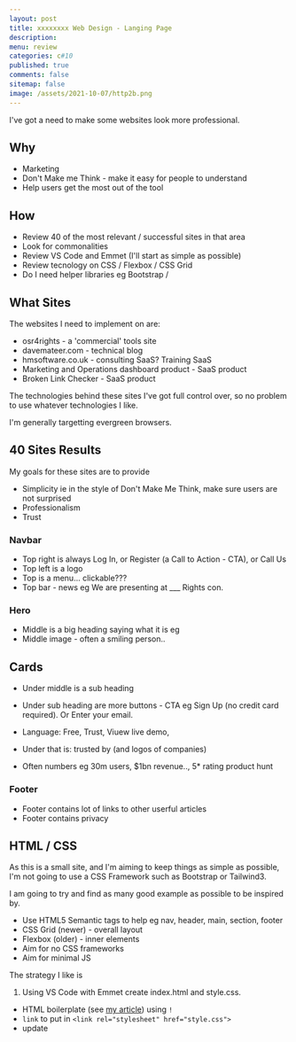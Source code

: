 ```yaml
---
layout: post
title: xxxxxxxx Web Design - Langing Page
description: 
menu: review
categories: c#10 
published: true 
comments: false     
sitemap: false
image: /assets/2021-10-07/http2b.png
---
```


<!-- ## Introduction. -->

<!-- [![alt text](/assets/2021-08-04/local.jpg "local")](/assets/2021-08-04/local.jpg) -->
<!-- [![alt text](/assets/2021-10-22/email-cover.jpg "email"){:width="800px"}](/assets/2021-10-22/email-cover.jpg) -->
<!-- [![alt text](/assets/2021-10-22/email-cover.jpg "Thanks to Solen Feyissa on unsplash - https://unsplash.com/@solenfeyissa")](https://unsplash.com/@solenfeyissa) -->

I've got a need to make some websites look more professional.

## Why

- Marketing
- Don't Make me Think - make it easy for people to understand
- Help users get the most out of the tool

## How

- Review 40 of the most relevant / successful sites in that area
- Look for commonalities
- Review VS Code and Emmet (I'll start as simple as possible)
- Review tecnology on CSS / Flexbox / CSS Grid
- Do I need helper libraries eg Bootstrap / 

## What Sites

The websites I need to implement on are:

- osr4rights - a 'commercial' tools site
- davemateer.com - technical blog
- hmsoftware.co.uk - consulting SaaS? Training SaaS
- Marketing and Operations dashboard product - SaaS product
- Broken Link Checker - SaaS product

The technologies behind these sites I've got full control over, so no problem to use whatever technologies I like.

I'm generally targetting evergreen browsers.

## 40 Sites Results

My goals for these sites are to provide

- Simplicity ie in the style of Don't Make Me Think, make sure users are not surprised 
- Professionalism
- Trust

### Navbar

- Top right is always Log In, or Register (a Call to Action - CTA), or Call Us
- Top left is a logo
- Top is a menu... clickable???
- Top bar - news eg We are presenting at ___ Rights con.

### Hero

- Middle is a big heading saying what it is eg 
- Middle image - often a smiling person..

## Cards

- Under middle is a sub heading 
- Under sub heading are more buttons - CTA eg Sign Up (no credit card required). Or Enter your email.
- Language: Free, Trust, Viuew live demo,


- Under that is: trusted by (and logos of companies)
- Often numbers eg 30m users, $1bn revenue.., 5* rating product hunt

### Footer

- Footer contains lot of links to other userful articles
- Footer contains privacy

## HTML / CSS

As this is a small site, and I'm aiming to keep things as simple as possible, I'm not going to use a CSS Framework such as Bootstrap or Tailwind3.

I am going to try and find as many good example as possible to be inspired by.

- Use HTML5 Semantic tags to help eg nav, header, main, section, footer
- CSS Grid (newer) - overall layout
- Flexbox (older) - inner elements
- Aim for no CSS frameworks
- Aim for minimal JS

The strategy I like is 

1. Using VS Code with Emmet create index.html and style.css. 

- HTML boilerplate (see [my article](/2021/10/20/vs-code-abbreviations-with-emmet)) using `!`
- `link` to put in `<link rel="stylesheet" href="style.css">`
- update <title>
- `.flex-container` Emmet to generate class
- `.item*3{Item $}` Generate

```html
<!DOCTYPE html>
<html lang="en">

<head>
  <meta charset="UTF-8">
  <meta http-equiv="X-UA-Compatible" content="IE=edge">
  <meta name="viewport" content="width=device-width, initial-scale=1.0">
  <link rel="stylesheet" href="style.css">
  <title>Flexbox Crash Course</title>
</head>

<body>
  <div class="flex-container">
    <div class="item">Item 1</div>
    <div class="item">Item 2</div>
    <div class="item">Item 3</div>
  </div>
</body>

</html>
```
- Shift-Alt-F - format in vscode

- CSS boilerplate

```css
/* universal selector reset */
* {
  box-sizing: border-box;
  margin: 0;
  padding: 0;
}

body {
  font-family: Arial, Helvetica, sans-serif;
}

.flex-container {
  display: flex;
  background-color: #f4f4f4;;
}

/* item class */
.item {
  width: 100px;
  height: 100px;
  background: #254de4;;
  color: #fff;
  /* all around */
  margin: 10px;
}
```

2. Put in HTML content using HTML5 semantic tags


3. Layout starting at the top

- Flex for Navbar
- CSS Grid for overall layout

- pull in fonts from google
- boilerplate reset
- utility css classes

5. Fonts and Icons

box model
spacing


```css
@import url('https://fonts.googleapis.com/css2?family=Poppins:wght@400;700&display=swap');
```

and Icons from Fontawesome

```html
<link rel="stylesheet" href="https://pro.fontawesome.com/releases/v5.10.0/css/all.css" integrity="sha384-AYmEC3Yw5cVb3ZcuHtOA93w35dYTsvhLPVnYs9eStHfGJvOvKxVfELGroGkvsg+p" crossorigin="anonymous" />
```

6. Colours

I'm going for a professional / trust feel, so an Elite Hacker style is not what is needed. Again I'll follow pallets from other successful companies in the same industry so people are not surprised.

## Flex

[Source in cssfun 55]()

Using Flex only, and basing the design on [Flexbox Crash Course 2022 by Traversy Media](https://www.youtube.com/watch?v=3YW65K6LcIA&t=4s)

[![alt text](/assets/2022-01-25/os.jpg "osr")](/assets/2022-01-25/os.jpg)

Design only on Flexbox using

- Google font - Poppins
- Fontawesome icons
- Flex for layout
- CSS menu
- Border radius
- Box shadows
- 2 Media queries


## Flex and CSS Grid

[Source in css-fun 60]()

[Build a Starbucks Landing Page Clone](https://www.youtube.com/watch?v=x_n2FGNsm0o&t=78s)

- Google font - Open Sans
- Custom Properties (variables)
- Boxshadow on navbar which is nice grey line
- Navbar in Flex (right and left aligned)
- Pseudo selectors
- Buttons styled
- Transparency on hover for button

He is building utility classes just like tailwind: eg `<p class="text-md">Hello</p>`

Media Queries

- Font gets smaller when < 960


[![alt text](/assets/2022-01-25/star.jpg "star")](/assets/2022-01-25/star.jpg)

Starbucks clone

[![alt text](/assets/2022-01-25/starm.jpg "starm")](/assets/2022-01-25/starm.jpg)

Hamburger Menu

- All lines in CSS
- Nice transitions

### Grid

```css
.grid-col-2 {
	display: grid;
	/* grid-template-columns: 200px 300px;  */

	/* 2 columns */
	grid-template-columns: 1fr 1fr; 

	/* grid-template-columns: repeat(2, 1fr);  */

  /* space between columns */
	gap: 2rem;
}

```

### Footer is Flex


